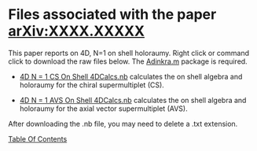 # Files associated with the paper [arXiv:XXXX.XXXXX](https://arxiv.org/pdf/XXXX.XXXXX.pdf)
This paper reports on 4D, N=1 on shell holoraumy. Right click or command click to download the raw files below. The [Adinkra.m](https://hepthools.github.io/Adinkra/) package is required.

* [4D N = 1 CS On Shell 4DCalcs.nb](https://raw.githubusercontent.com/HEPTHools/Data/master/4dHoloROnShLL/4D%20N%20%3D%201%20CS%20On%20Shell%204DCalcs.nb) calculates the on shell algebra and holoraumy for the chiral supermultiplet (CS).

* [4D N = 1 AVS On Shell 4DCalcs.nb](https://raw.githubusercontent.com/HEPTHools/Data/master/4dHoloROnShLL/4D%20N%20%3D%201%20AVS%20On%20Shell%204DCalcs.nb) calculates the on shell algebra and holoraumy for the axial vector supermultiplet (AVS).

After downloading the .nb file, you may need to delete a .txt extension. 

[Table Of Contents](https://hepthools.github.io/Data/)
